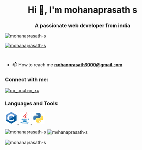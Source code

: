 <h1 align="center">Hi 👋, I'm mohanaprasath s</h1>
<h3 align="center">A passionate web developer from india</h3>

<p align="left"> <img src="https://komarev.com/ghpvc/?username=mohanaprasath-s&label=Profile%20views&color=0e75b6&style=flat" alt="mohanaprasath-s" /> </p>

<p align="left"> <a href="https://github.com/ryo-ma/github-profile-trophy"><img src="https://github-profile-trophy.vercel.app/?username=mohanaprasath-s" alt="mohanaprasath-s" /></a> </p>

<p align="left"> <a href="https://twitter.com/" target="blank"><img src="https://img.shields.io/twitter/follow/?logo=twitter&style=for-the-badge" alt="" /></a> </p>

- 📫 How to reach me **mohanprasath6000@gmail.com**

<h3 align="left">Connect with me:</h3>
<p align="left">
<a href="https://instagram.com/mr_.mohan_xx" target="blank"><img align="center" src="https://raw.githubusercontent.com/rahuldkjain/github-profile-readme-generator/master/src/images/icons/Social/instagram.svg" alt="mr_.mohan_xx" height="30" width="40" /></a>
</p>

<h3 align="left">Languages and Tools:</h3>
<p align="left"> <a href="https://www.cprogramming.com/" target="_blank" rel="noreferrer"> <img src="https://raw.githubusercontent.com/devicons/devicon/master/icons/c/c-original.svg" alt="c" width="40" height="40"/> </a> <a href="https://www.java.com" target="_blank" rel="noreferrer"> <img src="https://raw.githubusercontent.com/devicons/devicon/master/icons/java/java-original.svg" alt="java" width="40" height="40"/> </a> <a href="https://www.python.org" target="_blank" rel="noreferrer"> <img src="https://raw.githubusercontent.com/devicons/devicon/master/icons/python/python-original.svg" alt="python" width="40" height="40"/> </a> </p>

<p><img align="left" src="https://github-readme-stats.vercel.app/api/top-langs?username=mohanaprasath-s&show_icons=true&locale=en&layout=compact" alt="mohanaprasath-s" /></p>

<p>&nbsp;<img align="center" src="https://github-readme-stats.vercel.app/api?username=mohanaprasath-s&show_icons=true&locale=en" alt="mohanaprasath-s" /></p>

<p><img align="center" src="https://github-readme-streak-stats.herokuapp.com/?user=mohanaprasath-s&" alt="mohanaprasath-s" /></p>
